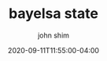 ---
date: 2020-09-11T11:55:00-04:00
title: "bayelsa state"
ab: ""
seo_title: "List of all current and former bayelsa state senators"
description: List of all current and former bayelsa state senators
author: john shim
url: /nigeria/bayelsa/
weight: 1
---